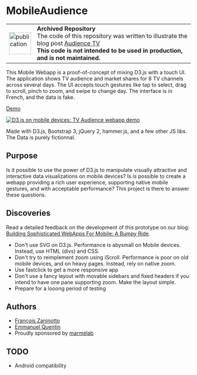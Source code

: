 MobileAudience
==============

<table>
        <tr>
            <td><img width="60" src="https://cdnjs.cloudflare.com/ajax/libs/octicons/8.5.0/svg/book.svg" alt="publication" /></td>
            <td><strong>Archived Repository</strong><br />
            The code of this repository was written to illustrate the blog post <a href="https://marmelab.com/MobileAudience/">Audience TV</a><br />
        <strong>This code is not intended to be used in production, and is not maintained.</strong>
        </td>
        </tr>
</table>

This Mobile Webapp is a proof-of-concept of mixing D3.js with a touch UI. The application shows TV audience and market shares for 8 TV channels across several days. The UI accepts touch gestures like tap to select, drag to scroll, pinch to zoom, and swipe to change day. The interface is in French, and the data is fake.

[Demo](http://marmelab.github.io/MobileAudience/)

<a href="http://vimeo.com/67210593"><img alt="D3.js on mobile devices: TV Audience webapp demo" title="D3.js on mobile devices: TV Audience webapp demo" src="http://marmelab.com/images/MobileAudience.png"></a>

Made with D3.js, Bootstrap 3, jQuery 2, hammer.js, and a few other JS libs. The Data is purely fictionnal.

Purpose
-------

Is it possible to use the power of D3.js to manipulate visually attractive and interactive data visualizations on mobile devices? Is is possible to create a webapp providing a rich user experience, supporting native mobile gestures, and with acceptable performance? This project is there to answer these questions.

Discoveries
-----------

Read a detailed feedback on the development of this prototype on our blog: [Building Sophisticated WebApps For Mobile: A Bumpy Ride](http://blog.marmelab.com/building-sophisticated-webapps-for-mobile-a-bumpy-ride).

* Don't use SVG on D3.js. Performance is abysmall on Mobile devices. Instead, use HTML (divs) and CSS.
* Don't try to reimplement zoom using iScroll. Performance is poor on old mobile devices, and on heavy pages. Instead, rely on native zoom.
* Use fastclick to get a more responsive app
* Don't use a fancy layout with movable sidebars and fixed headers if you intend to have one pane supporting zoom. Make the layout simple.
* Prepare for a looong period of testing

Authors
-------

* [François Zaninotto](https://github.com/fzaninotto)
* [Emmanuel Quentin](https://github.com/manuquentin) 
* Proudly sponsored by [marmelab](marmelab.com)

TODO
----

* Android compatibility
